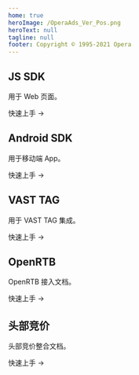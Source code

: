 ```yaml
---
home: true
heroImage: /OperaAds_Ver_Pos.png
heroText: null
tagline: null
footer: Copyright © 1995-2021 Opera
---
```


<div class="features">
  <div class="feature">
    <h2>JS SDK</h2>
    <p>用于 Web 页面。</p>
    <p>
      <RouterLink to="./ofs/js/">快速上手 →</RouterLink>
    </p>
  </div>
  <div class="feature">
    <h2>Android SDK</h2>
    <p>用于移动端 App。</p>
    <p>
      <RouterLink to="./ofs/android/">快速上手 →</RouterLink>
    </p>
  </div>
  <div class="feature">
    <h2>VAST TAG</h2>
    <p>用于 VAST TAG 集成。</p>
    <p>
      <RouterLink to="./ofs/vast-tag/">快速上手 →</RouterLink>
    </p>
  </div>
  <div class="feature">
    <h2>OpenRTB</h2>
    <p>OpenRTB 接入文档。</p>
    <p>
      <RouterLink to="./ofs/openrtb/">快速上手 →</RouterLink>
    </p>
  </div>
  <div class="feature">
    <h2>头部竞价</h2>
    <p>头部竞价整合文档。</p>
    <p>
      <RouterLink to="./ofs/header-bidding/">快速上手 →</RouterLink>
    </p>
  </div>
  <div class="feature"></div>
</div>
